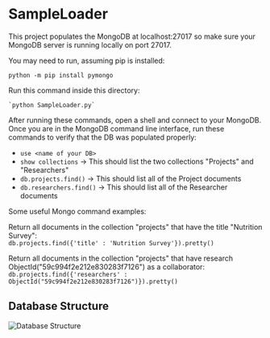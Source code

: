 # SampleLoader
This project populates the MongoDB at localhost:27017 so make sure your MongoDB server is running locally on port 27017.

You may need to run, assuming pip is installed:

`python -m pip install pymongo`


Run this command inside this directory:

    `python SampleLoader.py`

After running these commands, open a shell and connect to your MongoDB. Once you are in the MongoDB command line interface,
run these commands to verify that the DB was populated properly:
- `use <name of your DB>`
- `show collections` -> This should list the two collections "Projects" and "Researchers"
- `db.projects.find()` -> This should list all of the Project documents
- `db.researchers.find()` -> This should list all of the Researcher documents

Some useful Mongo command examples:

Return all documents in the collection "projects" that have the title "Nutrition Survey":<br>
`db.projects.find({'title' : 'Nutrition Survey'}).pretty()`

Return all documents in the collection "projects" that have research ObjectId("59c994f2e212e830283f7126") as a collaborator:<br>
`db.projects.find({'researchers' : ObjectId("59c994f2e212e830283f7126")}).pretty()`

## Database Structure
![Database Structure](DatabaseStructure.png?raw=true)
